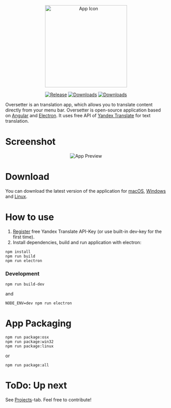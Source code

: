 <p align="center">
  <img src="https://4gray.github.io/oversetter/assets/icon.png" alt="App Icon" width="256">
</p>


<p align="center">
  <a href="https://github.com/4gray/oversetter/releases"><img src="https://img.shields.io/github/release/4gray/oversetter.svg?style=flat-square" alt="Release"></a>
  <a href="https://github.com/4gray/oversetter/releases"><img src="https://img.shields.io/github/downloads/4gray/oversetter/total.svg?style=flat-square" alt="Downloads" /></a>
  <a href="https://github.com/4gray/oversetter"><img src="https://img.shields.io/travis/4gray/oversetter.svg?style=flat-square" alt="Downloads" /></a>


</p>




Oversetter is an translation app, which allows you to translate content directly from your menu bar. Oversetter is open-source application based on [Angular](https://angular.io/) and [Electron](http://electron.atom.io/). It uses free API of [Yandex Translate](https://tech.yandex.com/translate/) for text translation. 

# Screenshot

<p align="center">
  <img src="https://4gray.github.io/oversetter/assets/screenshot-1.png" alt="App Preview">
</p>

# Download

You can download the latest version of the application for [macOS](https://github.com/4gray/oversetter/releases), [Windows](https://github.com/4gray/oversetter/releases) and [Linux](https://github.com/4gray/oversetter/releases).

# How to use

1. [Register](https://tech.yandex.com/translate/) free Yandex Translate API-Key (or use built-in dev-key for the first time).
2. Install dependencies, build and run application with electron:

```
npm install
npm run build
npm run electron
```

### Development
```
npm run build-dev
```
and
```
NODE_ENV=dev npm run electron
```

# App Packaging

```
npm run package:osx
npm run package:win32
npm run package:linux
```
or
```
npm run package:all
```
# ToDo: Up next

See [Projects](https://github.com/4gray/oversetter/projects/1)-tab.
Feel free to contribute!

